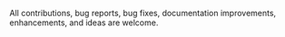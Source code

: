  All contributions, bug reports, bug fixes, documentation improvements, enhancements, and ideas are welcome.